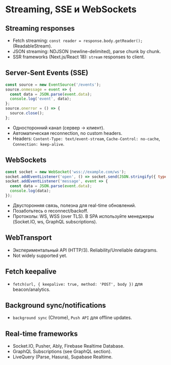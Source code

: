 # Streaming, SSE и WebSockets

## Streaming responses
- Fetch streaming: `const reader = response.body.getReader();` (ReadableStream).
- JSON streaming: NDJSON (newline-delimited), parse chunk by chunk.
- SSR frameworks (Next.js/React 18): `stream` responses to client.

## Server-Sent Events (SSE)
```js
const source = new EventSource('/events');
source.onmessage = event => {
  const data = JSON.parse(event.data);
  console.log('event', data);
};
source.onerror = () => {
  source.close();
};
```
- Односторонний канал (сервер → клиент).
- Автоматическая reconnection, no custom headers.
- Headers: `Content-Type: text/event-stream`, `Cache-Control: no-cache`, `Connection: keep-alive`.

## WebSockets
```js
const socket = new WebSocket('wss://example.com/ws');
socket.addEventListener('open', () => socket.send(JSON.stringify({ type: 'hello' })));
socket.addEventListener('message', event => {
  const data = JSON.parse(event.data);
  console.log(data);
});
```
- Двусторонняя связь, полезна для real-time обновлений.
- Позаботьтесь о reconnect/backoff.
- Протоколы: WS, WSS (over TLS). В SPA используйте менеджеры (Socket.IO, ws, GraphQL subscriptions).

## WebTransport
- Экспериментальный API (HTTP/3). Reliability/Unreliable datagrams.
- Not widely supported yet.

## Fetch keepalive
- `fetch(url, { keepalive: true, method: 'POST', body })` для beacon/analytics.

## Background sync/notifications
- `background sync` (Chrome), `Push API` для offline updates.

## Real-time frameworks
- Socket.IO, Pusher, Ably, Firebase Realtime Database.
- GraphQL Subscriptions (see GraphQL section).
- LiveQuery (Parse, Hasura), Supabase Realtime.


